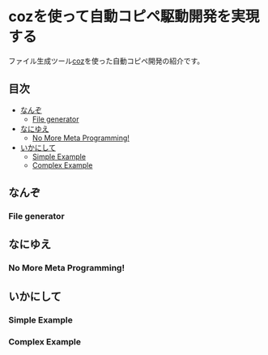 cozを使って自動コピペ駆動開発を実現する
===

ファイル生成ツール[coz](http://okunishinishi.github.io/node-coz/homepage)を使った自動コピペ開発の紹介です。

目次
---

- [なんぞ](#なんぞ)
	- [File generator](#-file-generator)
- [なにゆえ](#なにゆえ)
	- [No More Meta Programming!](#-no--more--meta--programming!)
- [いかにして](#いかにして)
	- [Simple Example](#-simple--example)
	- [Complex Example](#-complex--example)

<a name="なんぞ"></a>
## なんぞ
<a name="-file-generator"></a>
### File generator
<a name="なにゆえ"></a>
## なにゆえ
<a name="-no--more--meta--programming!"></a>
### No More Meta Programming!
<a name="いかにして"></a>
## いかにして
<a name="-simple--example"></a>
### Simple Example
<a name="-complex--example"></a>
### Complex Example